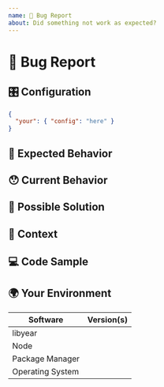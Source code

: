 ```yaml
---
name: 🐛 Bug Report
about: Did something not work as expected?
---
```


<!---
Thanks for filing an issue 😄 ! Before you submit, please read the following:

Search open/closed issues before submitting since someone might have asked the same thing before!
-->

# 🐛 Bug Report

<!--- Provide a general summary of the issue here. -->

## 🎛 Configuration

<!--- If describing a bug, tell us what your configuration looks like. -->

```json
{
  "your": { "config": "here" }
}
```

## 🤔 Expected Behavior

<!--- Tell us what should happen. -->

## 😯 Current Behavior

<!--- Tell us what happens instead of the expected behavior. -->

<!--- If you are seeing an error, please include the full error message and stack trace. -->

## 💁 Possible Solution

<!--- Not obligatory, but suggest a fix/reason for the bug. -->

## 🔦 Context

<!--- How has this issue affected you? What are you trying to accomplish? -->

<!--- Providing context helps us come up with a solution that is most useful in the real world. -->

## 💻 Code Sample

<!-- Please provide a code repository, gist, code snippet or sample files to reproduce the issue. -->

## 🌍 Your Environment

<!--- Include as many relevant details about the environment you experienced the bug in. -->

| Software         | Version(s) |
| ---------------- | ---------- |
| libyear          |            |
| Node             |            |
| Package Manager  |            |
| Operating System |            |
